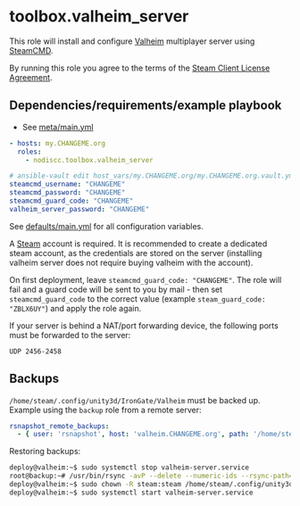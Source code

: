 # toolbox.valheim_server

This role will install and configure [Valheim](https://en.wikipedia.org/wiki/Valheim) multiplayer server using [SteamCMD](https://developer.valvesoftware.com/wiki/SteamCMD).

By running this role you agree to the terms of the [Steam Client License Agreement](https://store.steampowered.com/subscriber_agreement/).


## Dependencies/requirements/example playbook

- See [meta/main.yml](meta/main.yml)

```yaml
- hosts: my.CHANGEME.org
  roles:
    - nodiscc.toolbox.valheim_server

# ansible-vault edit host_vars/my.CHANGEME.org/my.CHANGEME.org.vault.yml
steamcmd_username: "CHANGEME"
steamcmd_password: "CHANGEME"
steamcmd_guard_code: "CHANGEME"
valheim_server_password: "CHANGEME"
```

See [defaults/main.yml](defaults/main.yml) for all configuration variables.

A [Steam](https://store.steampowered.com/) account is required. It is recommended to create a dedicated steam account, as the credentials are stored on the server (installing valheim server does not require buying valheim with the account).

On first deployment, leave `steamcmd_guard_code: "CHANGEME"`. The role will fail and a guard code will be sent to you by mail - then set `steamcmd_guard_code` to the correct value (example `steam_guard_code: "ZBLX6UY"`) and apply the role again.

If your server is behind a NAT/port forwarding device, the following ports must be forwarded to the server:

```
UDP 2456-2458
```

## Backups

`/home/steam/.config/unity3d/IronGate/Valheim` must be backed up. Example using the `backup` role from a remote server:

```yaml
rsnapshot_remote_backups:
  - { user: 'rsnapshot', host: 'valheim.CHANGEME.org', path: '/home/steam/.config/unity3d/IronGate/Valheim' }
```

Restoring backups:

```bash
deploy@valheim:~$ sudo systemctl stop valheim-server.service
root@backup:~# /usr/bin/rsync -avP --delete --numeric-ids --rsync-path="/usr/bin/sudo /usr/bin/rsync" --rsh="/usr/bin/ssh -o StrictHostKeyChecking=no" /var/backups/rsnapshot/daily.0/valheim.CHANGEME.org/home/steam/.config/unity3d/IronGate/Valheim/ rsnapshot@valheim.CHANGEME.org:/home/steam/.config/unity3d/IronGate/Valheim/
deploy@valheim:~$ sudo chown -R steam:steam /home/steam/.config/unity3d/IronGate/Valheim/
deploy@valheim:~$ sudo systemctl start valheim-server.service
```
